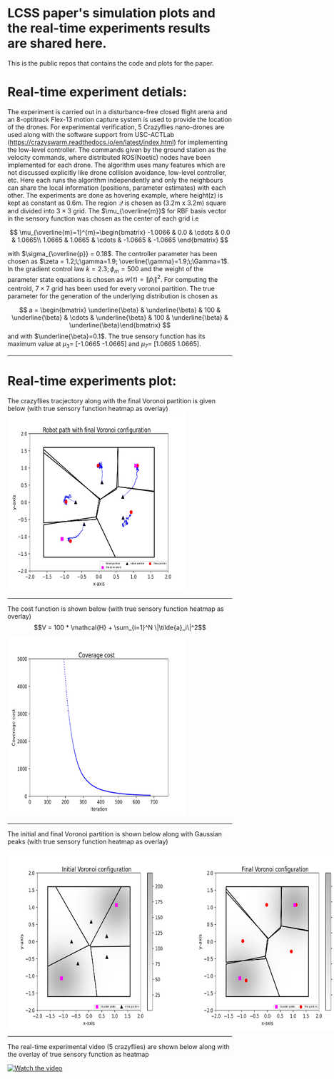 # LCSS paper's simulation plots and the real-time experiments results are shared here.

This is the public repos that contains the code and plots for the paper.


# Real-time experiment detials:
The experiment is carried out in a disturbance-free closed flight arena and an 8-optitrack Flex-13 motion capture system is used to provide the location of the drones. For experimental verification, 5 Crazyflies nano-drones are used along with the software support from USC-ACTLab (https://crazyswarm.readthedocs.io/en/latest/index.html) for implementing the low-level controller. The commands given by the ground station as the velocity commands, where distributed ROS(Noetic) nodes have been implemented for each drone. The algorithm uses many features which are not discussed explicitly like drone collision avoidance, low-level controller, etc. Here each runs the algorithm independently and only the neighbours can share the local information (positions, parameter estimates) with each other.
The experiments are done as hovering example, where height(z) is kept as constant as 0.6m. The region $\mathcal{Q}$ is chosen as (3.2m x 3.2m) square and divided into $3 \times 3$ grid. The $\mu_{\overline{m}}$ for RBF basis vector in the sensory function was chosen as the center of each grid i.e 

$$
\mu_{\overline{m}=1}^{m}=\begin{bmatrix}
-1.0066 & 0.0 & \cdots & 0.0 & 1.0665\\
1.0665 & 1.0665 & \cdots & -1.0665 & -1.0665
\end{bmatrix}
$$

with $\sigma_{\overline{p}} = 0.18$. The controller parameter has been chosen as $\zeta = 1.2;\;\gamma=1.9; \overline{\gamma}=1.9;\;\Gamma=1$. In the gradient control law $k=2.3;\phi_m=500$ and the weight of the parameter state equations is chosen as $w(\tau) = \|\dot{p}_i\|^2$. For computing the centroid, $7\times7$ grid has been used for every voronoi partition. The true parameter for the generation of the underlying distribution is chosen as

$$
a = \begin{bmatrix} \underline{\beta} & \underline{\beta} & 100 & \underline{\beta} & \cdots & \underline{\beta} & 100 & \underline{\beta} & \underline{\beta}\end{bmatrix}
$$
and with $\underline{\beta}=0.1$. The true sensory function has its maximum value at $\mu_3$= [-1.0665 -1.0665] and $\mu_7$= [1.0665 1.0665].

---

# Real-time experiments plot:

The crazyflies tracjectory along with the final Voronoi partition is given below (with true sensory function heatmap as overlay)
<img src="Real_time_experi/Plots/tracj_plot_real.jpg" alt="Robot tracjectory" width="400" height="400">

---

The cost function is shown below (with true sensory function heatmap as overlay) $$V = 100 * \mathcal{H} + \sum_{i=1}^N \|\tilde{a}_i\|^2$$

<img src="Real_time_experi/Plots/cov_cost_real.jpg" alt="Lyapnunov function" width="400" height="400">

---

The initial and final Voronoi partition is shown below along with Gaussian peaks (with true sensory function heatmap as overlay)
<div style="display: flex; justify-content: space-between;">
  <img src="Real_time_experi/Plots/ini_voro_real.jpg" alt="Initial Voronoi partition" width="400" height="400">
  <img src="Real_time_experi/Plots/final_voro_real.jpg" alt="Final Voronoi partition" width="400" height="400">
</div>

---

The real-time experimental video (5 crazyflies) are shown below along with the overlay of true sensory function as heatmap

[![Watch the video](https://img.youtube.com/vi/djnG_Y_P_To/0.jpg)](https://youtu.be/djnG_Y_P_To)
